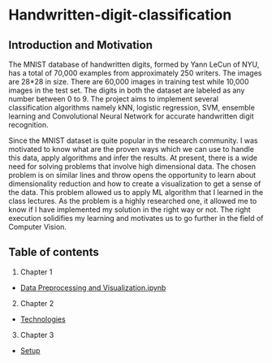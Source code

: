 # Handwritten-digit-classification
## Introduction and Motivation
The MNIST database of handwritten digits, formed by Yann LeCun of NYU, has a total of 70,000 examples from approximately 250 writers. The images are 28*28 in size. There are 60,000 images in training test while 10,000 images in the test set. The digits in both the dataset are labeled as any number between 0 to 9. The project aims to implement several classification algorithms namely kNN, logistic regression, SVM, ensemble learning and Convolutional Neural Network for accurate handwritten digit recognition. 

Since the MNIST dataset is quite popular in the research community. I was motivated to know what are the proven ways which we can use to handle this data, apply algorithms and infer the results. At present, there is a wide need for solving problems that involve high dimensional data. The chosen problem is on similar lines and throw opens the opportunity to learn about dimensionality reduction and how to create a visualization to get a sense of the data. This problem allowed us to apply ML algorithm that I learned in the class lectures. As the problem is a highly researched one, it allowed me to know if I have implemented my solution in the right way or not. The right execution solidifies my learning and motivates us to go further in the field of Computer Vision.



## Table of contents
1. Chapter 1
* [Data Preprocessing and Visualization.ipynb](https://github.com/shrilekha17/Handwritten-digit-classification/blob/master/Data%20Preprocessing%20and%20its%20Visualization%20.ipynb)
2. Chapter 2
* [Technologies](#technologies)
3. Chapter 3
* [Setup](#setup)


